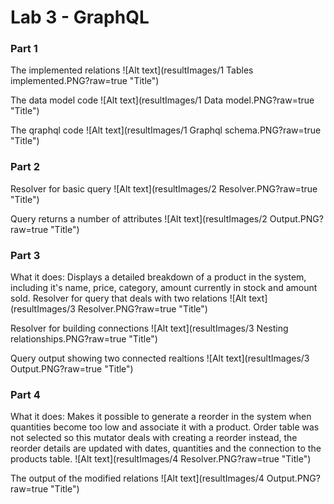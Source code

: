 # Lab 3 - GraphQL

### Part 1
The implemented relations
![Alt text](resultImages/1 Tables implemented.PNG?raw=true "Title")

The data model code
![Alt text](resultImages/1 Data model.PNG?raw=true "Title")

The qraphql code
![Alt text](resultImages/1 Graphql schema.PNG?raw=true "Title")


### Part 2
Resolver for basic query 
![Alt text](resultImages/2 Resolver.PNG?raw=true "Title")

Query returns a number of attributes
![Alt text](resultImages/2 Output.PNG?raw=true "Title")


### Part 3
What it does: Displays a detailed breakdown of a product in the system, including it's name, price, category, amount currently in stock and amount sold.
Resolver for query that deals with two relations
![Alt text](resultImages/3 Resolver.PNG?raw=true "Title")

Resolver for building connections
![Alt text](resultImages/3 Nesting relationships.PNG?raw=true "Title")

Query output showing two connected realtions
![Alt text](resultImages/3 Output.PNG?raw=true "Title")


### Part 4
What it does: Makes it possible to generate a reorder in the system when quantities become too low and associate it with a product.
Order table was not selected so this mutator deals with creating a reorder instead, the reorder details are updated with dates, quantities and the connection to the products table.
![Alt text](resultImages/4 Resolver.PNG?raw=true "Title")

The output of the modified relations
![Alt text](resultImages/4 Output.PNG?raw=true "Title")
